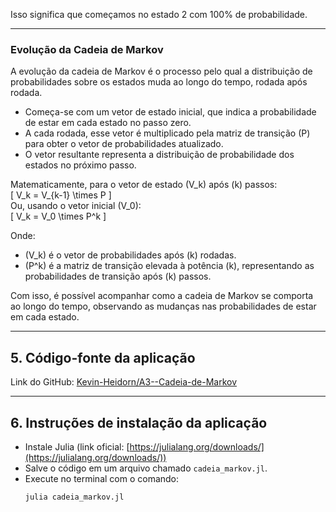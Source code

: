 Isso significa que começamos no estado 2 com 100% de probabilidade.

---

### Evolução da Cadeia de Markov  
A evolução da cadeia de Markov é o processo pelo qual a distribuição de probabilidades sobre os estados muda ao longo do tempo, rodada após rodada.  

- Começa-se com um vetor de estado inicial, que indica a probabilidade de estar em cada estado no passo zero.  
- A cada rodada, esse vetor é multiplicado pela matriz de transição \(P\) para obter o vetor de probabilidades atualizado.  
- O vetor resultante representa a distribuição de probabilidade dos estados no próximo passo.

Matematicamente, para o vetor de estado \(V_k\) após \(k\) passos:  
\[
V_k = V_{k-1} \times P
\]  
Ou, usando o vetor inicial \(V_0\):  
\[
V_k = V_0 \times P^k
\]  

Onde:  
- \(V_k\) é o vetor de probabilidades após \(k\) rodadas.  
- \(P^k\) é a matriz de transição elevada à potência \(k\), representando as probabilidades de transição após \(k\) passos.

Com isso, é possível acompanhar como a cadeia de Markov se comporta ao longo do tempo, observando as mudanças nas probabilidades de estar em cada estado.

---

## 5. Código-fonte da aplicação  
Link do GitHub: [Kevin-Heidorn/A3--Cadeia-de-Markov](https://github.com/Kevin-Heidorn/A3--Cadeia-de-Markov)  

---

## 6. Instruções de instalação da aplicação  
- Instale Julia (link oficial: [https://julialang.org/downloads/](https://julialang.org/downloads/))  
- Salve o código em um arquivo chamado `cadeia_markov.jl`.  
- Execute no terminal com o comando:  
  ```bash
  julia cadeia_markov.jl

